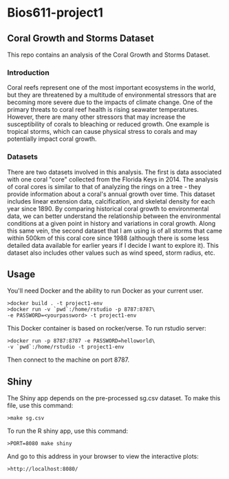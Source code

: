 Bios611-project1
===========
Coral Growth and Storms  Dataset
---------

This repo contains an analysis of the Coral Growth and Storms Dataset.

### Introduction

Coral reefs represent one of the most important ecosystems in the world, but they are threatened by a multitude of environmental stressors that are becoming more severe due to the impacts of climate change. One of the primary threats to coral reef health is rising seawater temperatures. However, there are many other stressors that may increase the susceptibility of corals to bleaching or reduced growth. One example is tropical storms, which can cause physical stress to corals and may potentially impact coral growth.

### Datasets

There are two datasets involved in this analysis. The first is data associated with one coral "core" collected from the Florida Keys in 2014. The analysis of coral cores is similar to that of analyzing the rings on a tree - they provide information about a coral's annual growth over time. This dataset includes linear extension data, calcification, and skeletal density for each year since 1890. By comparing historical coral growth to environmental data, we can better understand the relationship between the environmental conditions at a given point in history and variations in coral growth. Along this same vein, the second dataset that I am using is of all storms that came within 500km of this coral core since 1988 (although there is some less detailed data available for earlier years if I decide I want to explore it). This dataset also includes other values such as wind speed, storm radius, etc.

Usage
------

You'll need Docker and the ability to run Docker as your current user.

    >docker build . -t project1-env
    >docker run -v `pwd`:/home/rstudio -p 8787:8787\
    -e PASSWORD=<yourpassword> -t project1-env


This Docker container is based on rocker/verse. To run rstudio server:

    >docker run -p 8787:8787 -e PASSWORD=helloworld\
    -v `pwd`:/home/rstudio -t project1-env

Then connect to the machine on port 8787.

Shiny
------
The Shiny app depends on the pre-processed sg.csv dataset.
To make this file, use this command:

    >make sg.csv

To run the R shiny app, use this command:

    >PORT=8080 make shiny
    
And go to this address in your browser to view the interactive plots:

    >http://localhost:8080/
